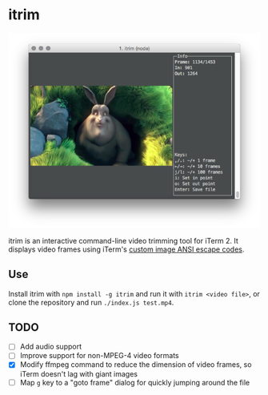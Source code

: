 # itrim

![iTrim screenshot](/screenshot.png)

itrim is an interactive command-line video trimming tool for iTerm 2. It displays video frames using iTerm's [custom image ANSI escape codes](https://www.iterm2.com/documentation-images.html).

## Use

Install itrim with `npm install -g itrim` and run it with `itrim <video file>`, or clone the repository and run `./index.js test.mp4`.

## TODO

- [ ] Add audio support
- [ ] Improve support for non-MPEG-4 video formats
- [x] Modify ffmpeg command to reduce the dimension of video frames, so iTerm doesn't lag with giant images
- [ ] Map `g` key to a "goto frame" dialog for quickly jumping around the file